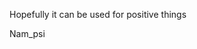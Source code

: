 Hopefully it can be used for positive things
<!---
nampsi98/nampsi98 is a ✨ special ✨ repository because its `README.md` (this file) appears on your GitHub profile.
You can click the Preview link to take a look at your changes.
--->

Nam_psi
